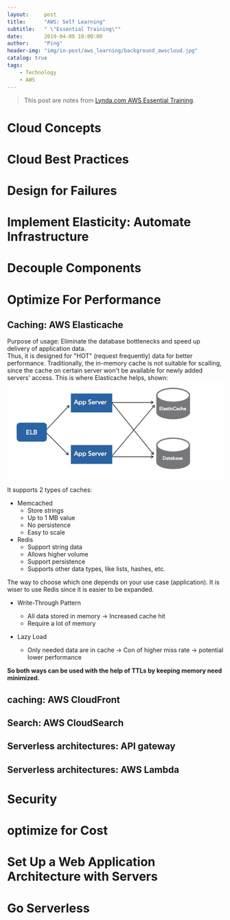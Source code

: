 ```yaml
---
layout:     post
title:      "AWS: Self Learning"
subtitle:   " \"Essential Training\""
date:       2019-04-09 10:00:00
author:     "Ping"
header-img: "img/in-post/aws_learning/background_awscloud.jpg"
catalog: true
tags:
    - Technology
    - AWS
---
```


> This post are notes from [Lynda.com AWS Essential Training](https://www.lynda.com/Amazon-Web-Services-tutorials/Amazon-Web-Services-Essential-Training/569195-2.html).

# Cloud Concepts






# Cloud Best Practices






# Design for Failures





# Implement Elasticity: Automate Infrastructure






# Decouple Components





# Optimize For Performance
## Caching: AWS Elasticache
Purpose of usage: Eliminate the database bottlenecks and speed up delivery of application data.    
Thus, it is designed for "HOT" (request frequently) data for better performance. Traditionally, the in-memory cache is not suitable for scalling, 
since the cache on certain server won't be available for newly added servers' access. This is where Elasticache helps, shown:
![elasticache](/img/in-post/aws_learning/elasticache.jpg)

It supports 2 types of caches:

* Memcached 
  - Store strings
  - Up to 1 MB value
  - No persistence
  - Easy to scale
* Redis
  - Support string data
  - Allows higher volume
  - Support persistence
  - Supports other data types, like lists, hashes, etc.
  
The way to choose which one depends on your use case (application). It is wiser to use Redis since it is easier to be expanded.  

* Write-Through Pattern
  - All data stored in memory -> Increased cache hit
  - Require a lot of memory
  
* Lazy Load
  - Only needed data are in cache -> Con of higher miss rate -> potential lower performance
  
**So both ways can be used with the help of TTLs by keeping memory need minimized.**

## caching: AWS CloudFront
## Search: AWS CloudSearch
## Serverless architectures: API gateway
## Serverless architectures: AWS Lambda




# Security




# optimize for Cost








# Set Up a Web Application Architecture with Servers




# Go Serverless




